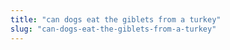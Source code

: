 ```yaml
---
title: "can dogs eat the giblets from a turkey"
slug: "can-dogs-eat-the-giblets-from-a-turkey"
---
```


